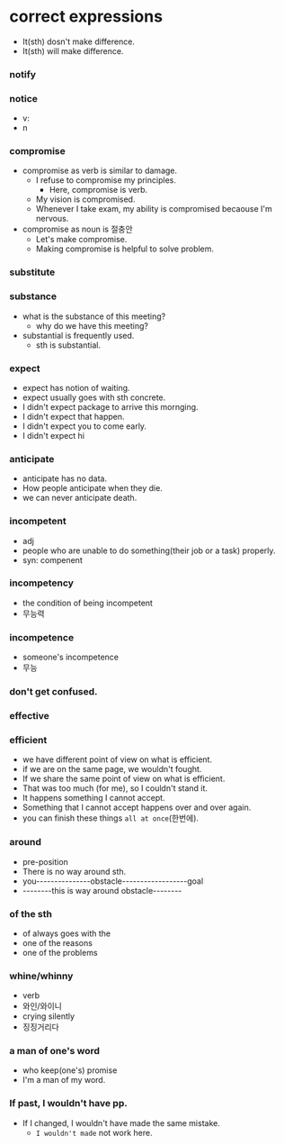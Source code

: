 # correct expressions
- It(sth) dosn't make difference.
- It(sth) will make difference.


### notify
### notice
- v: 
- n
### compromise
- compromise as verb is similar to damage.
  - I refuse to compromise my principles.
    - Here, compromise is verb.
  - My vision is compromised.
  - Whenever I take exam, my ability is compromised becaouse I'm nervous.
- compromise as noun is 절충안
  - Let's make compromise.
  - Making compromise is helpful to solve problem.
### substitute
### substance
- what is the substance of this meeting?
  - why do we have this meeting?
- substantial is frequently used.
  - sth is substantial.

### expect
- expect has notion of waiting.
- expect usually goes with sth concrete.
- I didn't expect package to arrive this mornging.
- I didn't expect that happen.
- I didn't expect you to come early.
- I didn't expect hi

### anticipate
- anticipate has no data.
- How people anticipate when they die.
- we can never anticipate death.

### incompetent
- adj
- people who are unable to do something(their job or a task) properly.
- syn: compenent

### incompetency
- the condition of being incompetent
- 무능력

### incompetence
- someone's incompetence
- 무능

### don't get confused.
### effective
### efficient
- we have different point of view on what is efficient.
- if we are on the same page, we wouldn't fought.
- If we share the same point of view on what is efficient.
- That was too much (for me), so I couldn't stand it.
- It happens something I cannot accept.
- Something that I cannot accept happens over and over again.
- you can finish these things `all at once`(한번에).

### around
- pre-position
- There is no way around sth.
-   you---------------obstacle------------------goal
  -   --------this is way around obstacle--------

### of the sth
- of always goes with the
- one of the reasons
- one of the problems

### whine/whinny
- verb
- 와인/와이니
- crying silently
- 징징거리다

### a man of one's word
- who keep(one's) promise
- I'm a man of my word.

### If past, I wouldn't have pp.
- If I changed, I wouldn't have made the same mistake.
  - `I wouldn't made` not work here.
